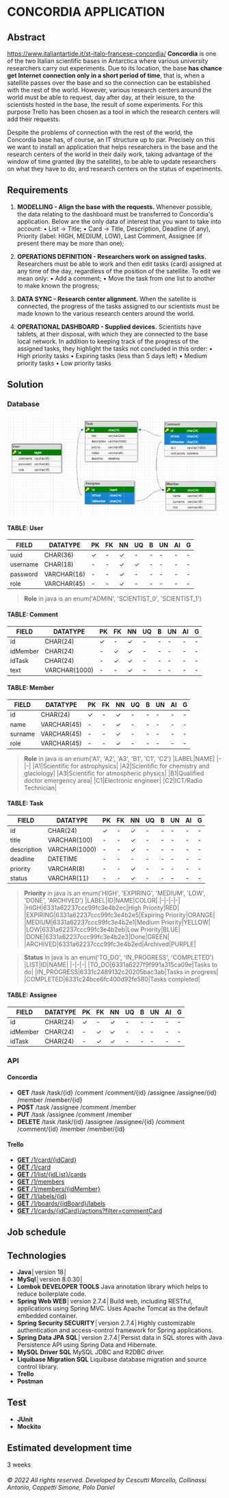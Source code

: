 # CONCORDIA APPLICATION
## Abstract
https://www.italiantartide.it/st-italo-francese-concordia/ 
**Concordia** is one of the two Italian scientific bases in Antarctica where various university researchers carry out experiments. Due to its location, the base **has chance get Internet connection only in a short period of time**, that is, when a satellite passes over the base and so the connection can be established with the rest of the world. However, various research centers around the world must be able to request, day after day, at their leisure, to the scientists hosted in the base, the result of some experiments. For this purpose Trello has been chosen as a tool in which the research centers will add their requests. 

Despite the problems of connection with the rest of the world, the Concordia base has, of course, an IT structure up to par. Precisely on this we want to install an application that helps researchers in the base and the research centers of the world in their daily work, taking advantage of the window of time granted (by the satellite), to be able to update researchers on what they have to do, and research centers on the status of experiments. 

## Requirements
 1. **MODELLING - Align the base with the requests.** 
 Whenever possible, the data relating to the dashboard must be transferred to Concordia's application. Below are the only data of interest that you want to take into account:
• List → Title;
• Card → Title, Description, Deadline (if any), Priority (label: HIGH, MEDIUM, LOW),  Last Comment, Assignee (if present there may be more than one);

2. **OPERATIONS DEFINITION - Researchers work on assigned tasks.**
Researchers must be able to work and then edit tasks (card) assigned at any time of the day, regardless of the position of the satellite. To edit we mean only:
• Add a comment;
• Move the task from one list to another to make known the progress;

3. **DATA SYNC - Research center alignment.**
When the satellite is connected, the progress of the tasks assigned to our scientists must be made known to the various research centers around the world.

4. **OPERATIONAL DASHBOARD - Supplied devices.**
Scientists have tablets, at their disposal, with which they are connected to the base local network. In addition to keeping track of the progress of the assigned tasks, they highlight the tasks not concluded in this order:
• High priority tasks
• Expiring tasks (less than 5 days left)
• Medium priority tasks
• Low priority tasks

## Solution
### Database
![UML](https://raw.githubusercontent.com/danielPoloWork/Concordia/master/concordia-db-uml.png)
#### TABLE: User
|FIELD|DATATYPE|PK|FK|NN|UQ|B|UN|AI|G|
|-|-|-|-|-|-|-|-|-|-|
|uuid|CHAR(36)|✓|-|✓|-|-|-|-|-|
|username|CHAR(18)|-|-|✓|✓|-|-|-|-|
|password|VARCHAR(16)|-|-|✓|-|-|-|-|-|
|role|VARCHAR(45)|-|-|✓|-|-|-|-|-|

 > **Role** in java is an enum('ADMIN', 'SCIENTIST_0', 'SCIENTIST_1')
 
#### TABLE: Comment
|FIELD|DATATYPE|PK|FK|NN|UQ|B|UN|AI|G|
|-|-|-|-|-|-|-|-|-|-|
|id|CHAR(24)|✓|-|✓|-|-|-|-|-|
|idMember|CHAR(24)|-|✓|✓|-|-|-|-|-|
|idTask|CHAR(24)|-|✓|✓|-|-|-|-|-|
|text|VARCHAR(1000)|-|-|✓|-|-|-|-|-|

#### TABLE: Member
|FIELD|DATATYPE|PK|FK|NN|UQ|B|UN|AI|G|
|-|-|-|-|-|-|-|-|-|-|
|id|CHAR(24)|✓|-|✓|-|-|-|-|-|
|name|VARCHAR(45)|-|-|✓|-|-|-|-|-|
|surname|VARCHAR(45)|-|-|✓|-|-|-|-|-|
|role|VARCHAR(45)|-|-|✓|-|-|-|-|-|
> **Role** in java is an enum('A1', 'A2', 'A3', 'B1', 'C1', 'C2')
> |LABEL|NAME|
> |-|-|
> |A1|Scientific for astrophysics|
> |A2|Scientific for chemistry and glaciology|
> |A3|Scientific for atmospheric physics|
> |B1|Qualified doctor emergency area|
> |C1|Electronic engineer|
> |C2|ICT/Radio Technician|

#### TABLE: Task
|FIELD|DATATYPE|PK|FK|NN|UQ|B|UN|AI|G|
|-|-|-|-|-|-|-|-|-|-|
|id|CHAR(24)|✓|-|✓|-|-|-|-|-|
|title|VARCHAR(100)|-|-|✓|-|-|-|-|-|
|description|VARCHAR(1000)|-|-|✓|-|-|-|-|-|
|deadline|DATETIME|-|-|-|-|-|-|-|-|
|priority|VARCHAR(8)|-|-|✓|-|-|-|-|-|
|status|VARCHAR(11)|-|-|✓|-|-|-|-|-|

> **Priority** in java is an enum('HIGH', 'EXPIRING', 'MEDIUM', 'LOW', 'DONE', 'ARCHIVED')
> |LABEL|ID|NAME|COLOR|
> |-|-|-|-|
> |HIGH|6331a62237ccc99fc3e4b2ec|High Priority|RED|
> |EXPIRING|6331a62237ccc99fc3e4b2e5|Expiring Priority|ORANGE|
> |MEDIUM|6331a62237ccc99fc3e4b2e1|Medium Priority|YELLOW|
> |LOW|6331a62237ccc99fc3e4b2eb|Low Priority|BLUE|
> |DONE|6331a62237ccc99fc3e4b2e3|Done|GREEN|
> |ARCHIVED|6331a62237ccc99fc3e4b2ed|Archived|PURPLE|

> **Status** in java is an enum('TO_DO', 'IN_PROGRESS', 'COMPLETED')
> |LIST|ID|NAME|
> |-|-|-|
> |TO_DO|6331a6227f9f991a315ca09e|Tasks to do|
> |IN_PROGRESS|6331c2489132c20205bac3ab|Tasks in progress|
> |COMPLETED|6331c24bce6fc400d92fe580|Tasks completed|

#### TABLE: Assignee
|FIELD|DATATYPE|PK|FK|NN|UQ|B|UN|AI|G|
|-|-|-|-|-|-|-|-|-|-|
|id|CHAR(24)|✓|-|✓|-|-|-|-|-|
|idMember|CHAR(24)|-|✓|✓|-|-|-|-|-|
|idTask|CHAR(24)|-|✓|✓|-|-|-|-|-|

### API
#### Concordia
- **GET** 
	/task
	/task/{id}
	/comment
	/comment/{id}
	/assignee
	/assignee/{id}
	/member
	/member/{id}
- **POST**
	/task
	/assignee
	/comment
	/member
- **PUT**
	 /task
	 /assignee
	 /comment
	 /member
- **DELETE**
	/task
	/task/{id}
	/assignee
	/assignee/{id}
	/comment
	/comment/{id}
	/member
	/member/{id}
	
#### Trello
- [**GET** /1/card/{idCard}](https://developer.atlassian.com/cloud/trello/rest/api-group-actions/#api-card-id-get) 
- [**GET** /1/card](https://developer.atlassian.com/cloud/trello/rest/api-group-actions/#api-card-get) 
 - [**GET** /1/list/{idList}/cards](https://developer.atlassian.com/cloud/trello/rest/api-group-lists/#api-lists-id-cards-get)
  - [**GET** /1/members](https://developer.atlassian.com/cloud/trello/rest/api-group-lists/#api-members-get)
- [**GET** /1/members/{idMember}](https://developer.atlassian.com/cloud/trello/rest/api-group-lists/#api-members-id-get)
 - [**GET** /1/labels/{id}](https://developer.atlassian.com/cloud/trello/rest/api-group-lists/#api-labels-id-get)
 - [**GET** /1/boards/{idBoard}/labels](https://developer.atlassian.com/cloud/trello/rest/api-group-boards/#api-boards-id-labels-get)
- [**GET** /1/cards/{idCard}/actions?filter=commentCard](https://developer.atlassian.com/cloud/trello/rest/api-group-cards/#api-cards-id-actions-get)
 
## Job schedule
## Technologies
- **Java**│version 18│
- **MySql**│version 8.0.30│
-  **Lombok  DEVELOPER TOOLS** Java annotation library which helps to reduce boilerplate code.
-   **Spring Web  WEB**│version 2.7.4│Build web, including RESTful, applications using Spring MVC. Uses Apache Tomcat as the default embedded container.
-   **Spring Security  SECURITY**│version 2.7.4│Highly customizable authentication and access-control framework for Spring applications.    
-  **Spring Data JPA  SQL**│version 2.7.4│Persist data in SQL stores with Java Persistence API using Spring Data and Hibernate.  
-  **MySQL Driver  SQL** MySQL JDBC and R2DBC driver.
-  **Liquibase Migration  SQL** Liquibase database migration and source control library.
- **Trello**
- **Postman**
## Test
- **JUnit**
- **Mockito**
## Estimated development time
3 weeks
###### © 2022 All rights reserved. Developed by Cescutti Marcello, Collinassi Antonio, Coppetti Simone, Polo Daniel 